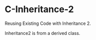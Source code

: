 # C-Inheritance-2
Reusing Existing Code with Inheritance 2.

Inheritance2 is from a derived class. 
